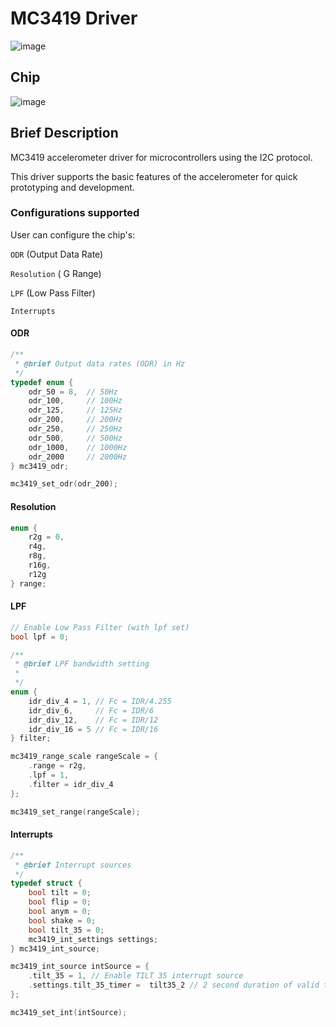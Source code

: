 # MC3419 Driver
![image](https://user-images.githubusercontent.com/50047346/222525058-e980e436-bfd0-4b9a-aadf-7afdd8e5a448.png)

## Chip
![image](https://user-images.githubusercontent.com/50047346/222525238-7327ca08-2665-4b27-8a10-ab8403c02b4a.png)

## Brief Description
MC3419 accelerometer driver for microcontrollers using the I2C protocol.

This driver supports the basic features of the accelerometer for quick prototyping and development.

### Configurations supported
User can configure the chip's:

```ODR``` (Output Data Rate)

```Resolution``` ( G Range)

```LPF``` (Low Pass Filter)

```Interrupts```

#### ODR

```c
/**
 * @brief Output data rates (ODR) in Hz
 */
typedef enum {
    odr_50 = 8,  // 50Hz
    odr_100,     // 100Hz
    odr_125,     // 125Hz
    odr_200,     // 200Hz
    odr_250,     // 250Hz
    odr_500,     // 500Hz
    odr_1000,    // 1000Hz
    odr_2000     // 2000Hz
} mc3419_odr;
```
```c
mc3419_set_odr(odr_200);
```

#### Resolution
```c
enum {
    r2g = 0,
    r4g,
    r8g,
    r16g,
    r12g
} range;
```

#### LPF
```c
// Enable Low Pass Filter (with lpf set)
bool lpf = 0;

/**
 * @brief LPF bandwidth setting
 * 
 */
enum {
    idr_div_4 = 1, // Fc = IDR/4.255
    idr_div_6,     // Fc = IDR/6
    idr_div_12,    // Fc = IDR/12
    idr_div_16 = 5 // Fc = IDR/16
} filter;
```
```c
mc3419_range_scale rangeScale = {
    .range = r2g,
    .lpf = 1,
    .filter = idr_div_4
};

mc3419_set_range(rangeScale);
```

#### Interrupts
```c
/**
 * @brief Interrupt sources
 */
typedef struct {
    bool tilt = 0;
    bool flip = 0;
    bool anym = 0;
    bool shake = 0;
    bool tilt_35 = 0;
    mc3419_int_settings settings;
} mc3419_int_source;
```
```c
mc3419_int_source intSource = {
    .tilt_35 = 1, // Enable TILT 35 interrupt source
    .settings.tilt_35_timer =  tilt35_2 // 2 second duration of valid tilt-35 angle detection 
};

mc3419_set_int(intSource);
```
